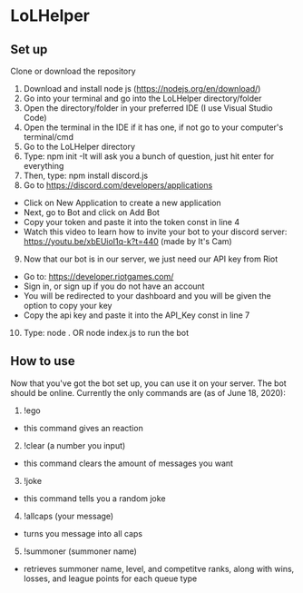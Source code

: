 # LoLHelper
## Set up
Clone or download the repository
1) Download and install node js (https://nodejs.org/en/download/)
2) Go into your terminal and go into the LoLHelper directory/folder
3) Open the directory/folder in your preferred IDE (I use Visual Studio Code)
4) Open the terminal in the IDE if it has one, if not go to your computer's terminal/cmd
5) Go to the LoLHelper directory
6) Type: npm init
  -It will ask you a bunch of question, just hit enter for everything
7) Then, type: npm install discord.js
8) Go to https://discord.com/developers/applications
  - Click on New Application to create a new application
  - Next, go to Bot and click on Add Bot
  - Copy your token and paste it into the token const in line 4
  - Watch this video to learn how to invite your bot to your discord server: https://youtu.be/xbEUioI1q-k?t=440 (made by It's Cam)
9) Now that our bot is in our server, we just need our API key from Riot
  - Go to: https://developer.riotgames.com/
  - Sign in, or sign up if you do not have an account
  - You will be redirected to your dashboard and you will be given the option to copy your key
  - Copy the api key and paste it into the API_Key const in line 7
10) Type: node . OR node index.js to run the bot
## How to use
Now that you've got the bot set up, you can use it on your server.
The bot should be online.
Currently the only commands are (as of June 18, 2020):
1) !ego 
  - this command gives an reaction
2) !clear (a number you input)
  - this command clears the amount of messages you want
3) !joke
  - this command tells you a random joke
4) !allcaps (your message)
  - turns you message into all caps
5) !summoner (summoner name)
  - retrieves summoner name, level, and competitve ranks, along with wins, losses, and league points for each queue type
